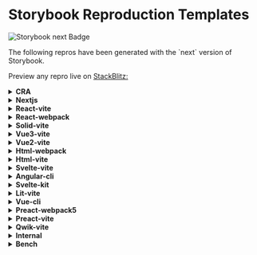 <h1>Storybook Reproduction Templates</h1>

<img
  alt="Storybook next Badge"
  src="https://img.shields.io/npm/v/@storybook/react/next"
/>

<p>
  The following repros have been generated with the `next` version of Storybook.
</p>

<p>
  Preview any repro live on <a href="http://stackblitz.com/">StackBlitz:</a>
</p>

<details>
  <summary><b>CRA</b></summary>
  <ul>
    <li>
      <a        href="https://stackblitz.com/github/storybookjs/sandboxes/tree/next/cra/default-js/after-storybook?preset=node"
      >
        Create React App Latest (Webpack | JavaScript)
      </a>
    </li>
    <li>
      <a        href="https://stackblitz.com/github/storybookjs/sandboxes/tree/next/cra/default-ts/after-storybook?preset=node"
      >
        Create React App Latest (Webpack | TypeScript)
      </a>
    </li>
  </ul>
</details>

<details>
  <summary><b>Nextjs</b></summary>
  <ul>
    <li>
      <a        href="https://stackblitz.com/github/storybookjs/sandboxes/tree/next/nextjs/12-js/after-storybook?preset=node"
      >
        Next.js v12 (Webpack | JavaScript)
      </a>
    </li>
    <li>
      <a        href="https://stackblitz.com/github/storybookjs/sandboxes/tree/next/nextjs/default-js/after-storybook?preset=node"
      >
        Next.js Latest (Webpack | JavaScript)
      </a>
    </li>
    <li>
      <a        href="https://stackblitz.com/github/storybookjs/sandboxes/tree/next/nextjs/default-ts/after-storybook?preset=node"
      >
        Next.js Latest (Webpack | TypeScript)
      </a>
    </li>
  </ul>
</details>

<details>
  <summary><b>React-vite</b></summary>
  <ul>
    <li>
      <a        href="https://stackblitz.com/github/storybookjs/sandboxes/tree/next/react-vite/default-js/after-storybook?preset=node"
      >
        React Latest (Vite | JavaScript)
      </a>
    </li>
    <li>
      <a        href="https://stackblitz.com/github/storybookjs/sandboxes/tree/next/react-vite/default-ts/after-storybook?preset=node"
      >
        React Latest (Vite | TypeScript)
      </a>
    </li>
  </ul>
</details>

<details>
  <summary><b>React-webpack</b></summary>
  <ul>
    <li>
      <a        href="https://stackblitz.com/github/storybookjs/sandboxes/tree/next/react-webpack/18-ts/after-storybook?preset=node"
      >
        React Latest (Webpack | TypeScript)
      </a>
    </li>
    <li>
      <a        href="https://stackblitz.com/github/storybookjs/sandboxes/tree/next/react-webpack/17-ts/after-storybook?preset=node"
      >
        React v17 (Webpack | TypeScript)
      </a>
    </li>
  </ul>
</details>

<details>
  <summary><b>Solid-vite</b></summary>
  <ul>
    <li>
      <a        href="https://stackblitz.com/github/storybookjs/sandboxes/tree/next/solid-vite/default-js/after-storybook?preset=node"
      >
        SolidJS Latest (Vite | JavaScript)
      </a>
    </li>
    <li>
      <a        href="https://stackblitz.com/github/storybookjs/sandboxes/tree/next/solid-vite/default-ts/after-storybook?preset=node"
      >
        SolidJS Latest (Vite | TypeScript)
      </a>
    </li>
  </ul>
</details>

<details>
  <summary><b>Vue3-vite</b></summary>
  <ul>
    <li>
      <a        href="https://stackblitz.com/github/storybookjs/sandboxes/tree/next/vue3-vite/default-js/after-storybook?preset=node"
      >
        Vue v3 (Vite | JavaScript)
      </a>
    </li>
    <li>
      <a        href="https://stackblitz.com/github/storybookjs/sandboxes/tree/next/vue3-vite/default-ts/after-storybook?preset=node"
      >
        Vue v3 (Vite | TypeScript)
      </a>
    </li>
  </ul>
</details>

<details>
  <summary><b>Vue2-vite</b></summary>
  <ul>
    <li>
      <a        href="https://stackblitz.com/github/storybookjs/sandboxes/tree/next/vue2-vite/2.7-js/after-storybook?preset=node"
      >
        Vue v2 (Vite | JavaScript)
      </a>
    </li>
  </ul>
</details>

<details>
  <summary><b>Html-webpack</b></summary>
  <ul>
    <li>
      <a        href="https://stackblitz.com/github/storybookjs/sandboxes/tree/next/html-webpack/default/after-storybook?preset=node"
      >
        HTML Latest (Webpack | JavaScript)
      </a>
    </li>
  </ul>
</details>

<details>
  <summary><b>Html-vite</b></summary>
  <ul>
    <li>
      <a        href="https://stackblitz.com/github/storybookjs/sandboxes/tree/next/html-vite/default-js/after-storybook?preset=node"
      >
        HTML Latest (Vite | JavaScript)
      </a>
    </li>
    <li>
      <a        href="https://stackblitz.com/github/storybookjs/sandboxes/tree/next/html-vite/default-ts/after-storybook?preset=node"
      >
        HTML Latest (Vite | TypeScript)
      </a>
    </li>
  </ul>
</details>

<details>
  <summary><b>Svelte-vite</b></summary>
  <ul>
    <li>
      <a        href="https://stackblitz.com/github/storybookjs/sandboxes/tree/next/svelte-vite/default-js/after-storybook?preset=node"
      >
        Svelte Latest (Vite | JavaScript)
      </a>
    </li>
    <li>
      <a        href="https://stackblitz.com/github/storybookjs/sandboxes/tree/next/svelte-vite/default-ts/after-storybook?preset=node"
      >
        Svelte Latest (Vite | TypeScript)
      </a>
    </li>
  </ul>
</details>

<details>
  <summary><b>Angular-cli</b></summary>
  <ul>
    <li>
      <a        href="https://stackblitz.com/github/storybookjs/sandboxes/tree/next/angular-cli/prerelease/after-storybook?preset=node"
      >
        Angular CLI Prerelease (Webpack | TypeScript)
      </a>
    </li>
    <li>
      <a        href="https://stackblitz.com/github/storybookjs/sandboxes/tree/next/angular-cli/default-ts/after-storybook?preset=node"
      >
        Angular CLI Latest (Webpack | TypeScript)
      </a>
    </li>
    <li>
      <a        href="https://stackblitz.com/github/storybookjs/sandboxes/tree/next/angular-cli/15-ts/after-storybook?preset=node"
      >
        Angular CLI v15 (Webpack | TypeScript)
      </a>
    </li>
  </ul>
</details>

<details>
  <summary><b>Svelte-kit</b></summary>
  <ul>
    <li>
      <a        href="https://stackblitz.com/github/storybookjs/sandboxes/tree/next/svelte-kit/skeleton-js/after-storybook?preset=node"
      >
        SvelteKit Latest (Vite | JavaScript)
      </a>
    </li>
    <li>
      <a        href="https://stackblitz.com/github/storybookjs/sandboxes/tree/next/svelte-kit/skeleton-ts/after-storybook?preset=node"
      >
        SvelteKit Latest (Vite | TypeScript)
      </a>
    </li>
  </ul>
</details>

<details>
  <summary><b>Lit-vite</b></summary>
  <ul>
    <li>
      <a        href="https://stackblitz.com/github/storybookjs/sandboxes/tree/next/lit-vite/default-js/after-storybook?preset=node"
      >
        Lit Latest (Vite | JavaScript)
      </a>
    </li>
    <li>
      <a        href="https://stackblitz.com/github/storybookjs/sandboxes/tree/next/lit-vite/default-ts/after-storybook?preset=node"
      >
        Lit Latest (Vite | TypeScript)
      </a>
    </li>
  </ul>
</details>

<details>
  <summary><b>Vue-cli</b></summary>
  <ul>
    <li>
      <a        href="https://stackblitz.com/github/storybookjs/sandboxes/tree/next/vue-cli/default-js/after-storybook?preset=node"
      >
        Vue CLI v3 (Webpack | JavaScript)
      </a>
    </li>
    <li>
      <a        href="https://stackblitz.com/github/storybookjs/sandboxes/tree/next/vue-cli/vue2-default-js/after-storybook?preset=node"
      >
        Vue CLI v2 (Webpack | JavaScript)
      </a>
    </li>
  </ul>
</details>

<details>
  <summary><b>Preact-webpack5</b></summary>
  <ul>
    <li>
      <a        href="https://stackblitz.com/github/storybookjs/sandboxes/tree/next/preact-webpack5/default-js/after-storybook?preset=node"
      >
        Preact CLI Latest (Webpack | JavaScript)
      </a>
    </li>
    <li>
      <a        href="https://stackblitz.com/github/storybookjs/sandboxes/tree/next/preact-webpack5/default-ts/after-storybook?preset=node"
      >
        Preact CLI Latest (Webpack | TypeScript)
      </a>
    </li>
  </ul>
</details>

<details>
  <summary><b>Preact-vite</b></summary>
  <ul>
    <li>
      <a        href="https://stackblitz.com/github/storybookjs/sandboxes/tree/next/preact-vite/default-js/after-storybook?preset=node"
      >
        Preact Latest (Vite | JavaScript)
      </a>
    </li>
    <li>
      <a        href="https://stackblitz.com/github/storybookjs/sandboxes/tree/next/preact-vite/default-ts/after-storybook?preset=node"
      >
        Preact Latest (Vite | TypeScript)
      </a>
    </li>
  </ul>
</details>

<details>
  <summary><b>Qwik-vite</b></summary>
  <ul>
    <li>
      <a        href="https://stackblitz.com/github/storybookjs/sandboxes/tree/next/qwik-vite/default-ts/after-storybook?preset=node"
      >
        Qwik CLI Latest (Vite | TypeScript)
      </a>
    </li>
  </ul>
</details>

<details>
  <summary><b>Internal</b></summary>
  <ul>
    <li>
      <a        href="https://stackblitz.com/github/storybookjs/sandboxes/tree/next/internal/ssv6-vite/after-storybook?preset=node"
      >
        StoryStore v6 (react-vite/default-ts)
      </a>
    </li>
    <li>
      <a        href="https://stackblitz.com/github/storybookjs/sandboxes/tree/next/internal/ssv6-webpack/after-storybook?preset=node"
      >
        StoryStore v6 (cra/default-ts)
      </a>
    </li>
    <li>
      <a        href="https://stackblitz.com/github/storybookjs/sandboxes/tree/next/internal/swc-webpack/after-storybook?preset=node"
      >
        SWC (react-webpack/18-ts)
      </a>
    </li>
    <li>
      <a        href="https://stackblitz.com/github/storybookjs/sandboxes/tree/next/internal/server-webpack5/after-storybook?preset=node"
      >
        Server Webpack5
      </a>
    </li>
  </ul>
</details>

<details>
  <summary><b>Bench</b></summary>
  <ul>
    <li>
      <a        href="https://stackblitz.com/github/storybookjs/sandboxes/tree/next/bench/react-vite-default-ts/after-storybook?preset=node"
      >
        Bench (react-vite/default-ts)
      </a>
    </li>
    <li>
      <a        href="https://stackblitz.com/github/storybookjs/sandboxes/tree/next/bench/react-webpack-18-ts/after-storybook?preset=node"
      >
        Bench (react-webpack/18-ts)
      </a>
    </li>
    <li>
      <a        href="https://stackblitz.com/github/storybookjs/sandboxes/tree/next/bench/react-vite-default-ts-nodocs/after-storybook?preset=node"
      >
        Bench (react-vite/default-ts, no docs)
      </a>
    </li>
  </ul>
</details>
